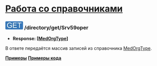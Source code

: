 [Работа со справочниками](../../index.md)
=========================================

### ![GET](../../../../img/get.png) /directory/get/Srv59oper
* **Response: [[MedOrgType](../../../../types/types.md#srv59oper)]**

В ответе передаётся массив записей из справочника [MedOrgType](../../../../types/types.md#srv59oper).

**[Примеры](examples/get.md)**
**[Примеры кода](examples/getCode.md)**